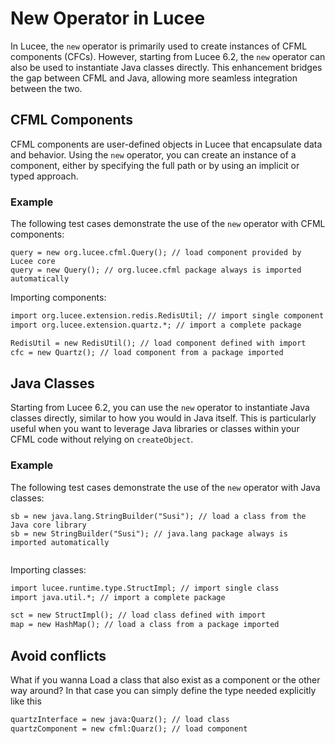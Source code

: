 <!--
{
  "title": "New Operator in Lucee",
  "id": "new-operator",
  "description": "This document provides a guide on using the new operator in Lucee for creating instances of CFML components and Java classes.",
  "keywords": [
    "new",
    "java",
    "classes",
    "class",
    "createObject",
    "component"
  ]
}
-->

# New Operator in Lucee

In Lucee, the `new` operator is primarily used to create instances of CFML components (CFCs). However, starting from Lucee 6.2, the `new` operator can also be used to instantiate Java classes directly. This enhancement bridges the gap between CFML and Java, allowing more seamless integration between the two.

## CFML Components

CFML components are user-defined objects in Lucee that encapsulate data and behavior. Using the `new` operator, you can create an instance of a component, either by specifying the full path or by using an implicit or typed approach.

### Example

The following test cases demonstrate the use of the `new` operator with CFML components:

```lucee
query = new org.lucee.cfml.Query(); // load component provided by Lucee core
query = new Query(); // org.lucee.cfml package always is imported automatically

```

Importing components:

```cfml
import org.lucee.extension.redis.RedisUtil; // import single component
import org.lucee.extension.quartz.*; // import a complete package

RedisUtil = new RedisUtil(); // load component defined with import
cfc = new Quartz(); // load component from a package imported

```

## Java Classes

Starting from Lucee 6.2, you can use the `new` operator to instantiate Java classes directly, similar to how you would in Java itself. This is particularly useful when you want to leverage Java libraries or classes within your CFML code without relying on `createObject`.

### Example

The following test cases demonstrate the use of the `new` operator with Java classes:

```lucee
sb = new java.lang.StringBuilder("Susi"); // load a class from the Java core library
sb = new StringBuilder("Susi"); // java.lang package always is imported automatically
		
```

Importing classes:

```cfml
import lucee.runtime.type.StructImpl; // import single class
import java.util.*; // import a complete package

sct = new StructImpl(); // load class defined with import
map = new HashMap(); // load a class from a package imported

```

## Avoid conflicts

What if you wanna Load a class that also exist as a component or the other way around? In that case you can simply define the type needed explicitly like this

```cfml
quartzInterface = new java:Quarz(); // load class
quartzComponent = new cfml:Quarz(); // load component

```
